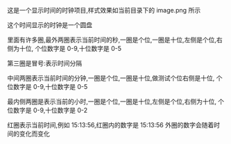 这是一个显示时间的时钟项目,样式效果如当前目录下的 image.png 所示

这个时间显示的时钟是一个圆盘

里面有许多圈,最外两圈表示当前时间的秒,一圈是个位,一圈是十位,左侧是个位,右侧为十位,
个位数字是 0-9,十位数字是 0-5

第三圈是冒号:表示时间分隔

中间两圈表示当前时间的分钟,一圈是个位,一圈是十位,做测试个位右侧是十位,
个位数字是 0-9,十位数字是 0-5

最内侧两圈是表示当前的小时,一圈是个位,一圈是十位,左侧是个位,右侧为十位,
个位数字是 0-9,十位数字是 0-2

红圈表示当前时间,例如 15:13:56,红圈内的数字是 15:13:56
外圈的数字会随着时间的变化而变化
